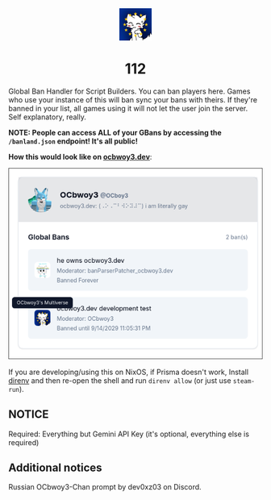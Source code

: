 <img style="display: block; margin: auto; height: 64px;" src="media/logo.png">

# <center>112</center>

Global Ban Handler for Script Builders.
You can ban players here. Games who use your instance of this will ban sync your bans with theirs. If they're banned in your list, all games using it will not let the user join the server. Self explanatory, really.

**NOTE: People can access ALL of your GBans by accessing the `/banland.json` endpoint! It's all public!**

**How this would look like on [ocbwoy3.dev](https://ocbwoy3.dev/lookup?u=OCboy3)**:

[![Global Ban Lookup on ocbwoy3.dev](media/GBanLookup.png)](https://ocbwoy3.dev/lookup?u=OCboy3)

If you are developing/using this on NixOS, if Prisma doesn't work, Install [direnv](https://direnv.net/docs/hook.html) and then re-open the shell and run `direnv allow` (or just use `steam-run`).

## NOTICE

Required: Everything but Gemini API Key (it's optional, everything else is required)

## Additional notices

Russian OCbwoy3-Chan prompt by dev0xz03 on Discord.
